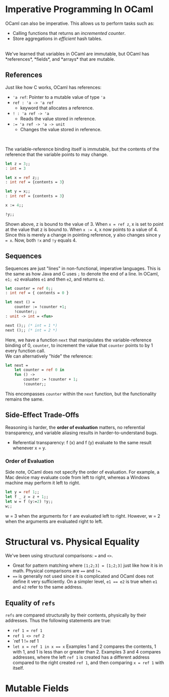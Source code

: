 # Imperative Programming In OCaml
OCaml can also be imperative. This allows us to perform tasks such as: 
- Calling functions that returns an *incremented counter*.
- Store aggregations in *efficient* hash tables.
<br>
We've learned that variables in OCaml are immutable, but OCaml has *references*, *fields*, and *arrays* that are mutable.

## References

Just like how C works, OCaml has references:
- `'a ref`: Pointer to a mutable value of type `'a`
- `ref : 'a -> 'a ref` 
	- keyword that allocates a reference.
- `! : 'a ref -> 'a` 
	- Reads the value stored in reference.
- `:= 'a ref -> 'a -> unit` 
	- Changes the value stored in reference.
<br>

The variable-reference binding itself is immutable, but the contents of the reference that the variable points to may change.
```ocaml
let z = 3;;
: int = 3

let x = ref z;;
: int ref = {contents = 3}

let y = x;;
: int ref = {contents = 3}

x := 4;;

!y;;
```
Shown above, z is bound to the value of 3. When `x = ref z`, x is set to point at the value that z is bound to. When `x := 4`, x now points to a value of 4. Since this is merely a change in pointing reference, y also changes since `y = x`. Now, both `!x` and `!y` equals 4.

## Sequences
Sequences are just "lines" in non-functional, imperative languages. This is the same as how Java and C uses `;` to denote the end of a line. In OCaml, `e1; e2` evaluates `e1` and then `e2`, and returns `e2`.
```ocaml
let counter = ref 0;;
: int ref = { contents = 0 }

let next () =
	counter := !counter +1;
	!counter;;
: unit -> int = <fun>

next ();; (* int = 1 *)
next ();; (* int = 2 *)
```
Here, we have a function `next` that manipulates the variable-reference binding of 0, `counter`, to increment the value that `counter` points to by 1 every function call.<br>
We can alternatively "hide" the reference:
```ocaml
let next = 
	let counter = ref 0 in
	fun () ->
		counter := !counter + 1;
		!counter;;
```
This encompasses `counter` within the `next` function, but the functionality remains the same.

## Side-Effect Trade-Offs
Reasoning is harder, the **order of evaluation** matters, no referential transparency, and variable aliasing results in harder-to-understand bugs.
- Referential transparency: f (x) and f (y) evaluate to the same result whenever x = y.
### Order of Evaluation
Side note, OCaml does not specify the order of evaluation. For example, a Mac device may evaluate code from left to right, whereas a Windows machine may perform it left to right.
```ocaml
let y = ref 1;;
let f _ z = z + 1;; 
let w = f (y:=2) !y;;
w;;
```
w = 3 when the arguments for `f` are evaluated left to right. However, w = 2 when the arguments are evaluated right to left.

# Structural vs. Physical Equality
We've been using structural comparisons:  `=` and `<>`.
- Great for pattern matching where `[1;2;3] = [1;2;3]` just like how it is in math.
Physical comparisons are `==` and `!=`.
- `==` is generally not used since it is complicated and OCaml does not define it very sufficiently. On a simpler level, `e1 == e2` is true when `e1` and `e2` refer to the same address.<br>
## Equality of `refs`
`refs` are compared structurally by their contents, physically by their addresses. Thus the following statements are true:
- `ref 1 = ref 1`
- `ref 1 <> ref 2`
- `ref 1 != ref 1
- `let x = ref 1 in x == x`
Examples 1 and 2 compares the contents, 1 with 1, and 1 is less than or greater than 2. Examples 3 and 4 compares addresses, where the left `ref 1` is created has a different address compared to the right created `ref 1`, and then comparing `x = ref 1` with itself.

# Mutable Fields
